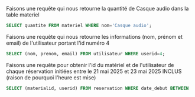 Faisons une requête qui nous retourne la quantité de Casque audio dans la table materiel
```sql
SELECT quantite FROM materiel WHERE nom='Casque audio';
```

Faisons une requête qui nous retourne les informations (nom, prénom et email) de l'utilisateur portant l'id numéro 4
```sql
SELECT (nom, prenom, email) FROM utilisateur WHERE userid=4;
``` 

Faisons une requête pour obtenir l'id du matériel et de l'utilisateur de chaque réservation initiées entre le 21 mai 2025 et 23 mai 2025 INCLUS (raison de pourquoi l'heure est mise)
```sql
SELECT (materialid, userid) FROM reservation WHERE date_debut BETWEEN '2025-05-21' AND '2025-05-23 23:59:59';
```